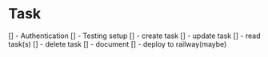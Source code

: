 # Task

[] - Authentication
[] - Testing setup
[] - create task
[] - update task
[] - read task(s)
[] - delete task
[] - document
[] - deploy to railway(maybe)
